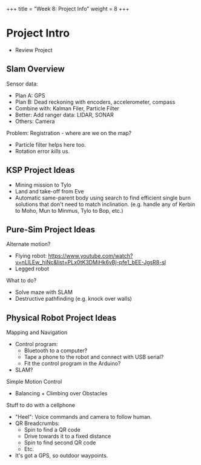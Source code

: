 +++
title = "Week 8: Project Info"
weight = 8
+++

# Project Intro

 - Review Project
 
## Slam Overview

Sensor data:

 - Plan A: GPS
 - Plan B: Dead reckoning with encoders, accelerometer, compass
 - Combine with: Kalman Filer, Particle Filter
 - Better: Add ranger data: LIDAR, SONAR
 - Others: Camera
 
Problem: Registration - where are we on the map?

 - Particle filter helps here too.
 - Rotation error *kills* us.

## KSP Project Ideas

 - Mining mission to Tylo
 - Land and take-off from Eve
 - Automatic same-parent body using search to find efficient single burn
   solutions that don't need to match inclination. (e.g. handle any of Kerbin to
   Moho, Mun to Minmus, Tylo to Bop, etc.)

## Pure-Sim Project Ideas

Alternate motion?

 - Flying robot: https://www.youtube.com/watch?v=nLlLEw_hiNc&list=PLx0tK3DMiHk6vBj-pfe1_bEE-JgsR8-sl
 - Legged robot

What to do?

 - Solve maze with SLAM
 - Destructive pathfinding (e.g. knock over walls)

## Physical Robot Project Ideas

Mapping and Navigation

 - Control program:
   - Bluetooth to a computer?
   - Tape a phone to the robot and connect with USB serial?
   - Fit the control program in the Arduino?
 - SLAM?

Simple Motion Control

 - Balancing + Climbing over Obstacles

Stuff to do with a cellphone

 - "Heel": Voice commands and camera to follow human.
 - QR Breadcrumbs:
   - Spin to find a QR code
   - Drive towards it to a fixed distance
   - Spin to find second QR code
   - Etc.
 - It's got a GPS, so outdoor waypoints.
